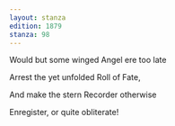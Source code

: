 ```yaml
---
layout: stanza
edition: 1879
stanza: 98
---
```


Would but some winged Angel ere too late

Arrest the yet unfolded Roll of Fate,

And make the stern Recorder otherwise

Enregister, or quite obliterate!
